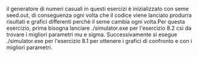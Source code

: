 il generatore di numeri casuali in questi esercizi è inizializzato con seme seed.out, di conseguenza ogni volta che il codice viene lanciato produrra risultati e grafici differenti perchè il seme cambia ogni volta.Per questa esercizio, prima bisogna lanciare ./simulator.exe per l'esercizio 8.2 csì da trovare i migliori parametri mu e sigma. Successivamente si esegue ./simulator.exe per l'esercizio 8.1 per ottenere i grafici di confronto e <H> con i migliori parametri.
